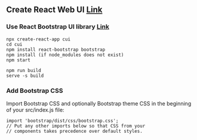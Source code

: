 ## Create React Web UI [Link](https://blog.logrocket.com/top-10-react-ui-libraries-kits/)

### Use React Bootstrap UI library [Link](https://react-bootstrap.github.io/docs/getting-started/introduction)

```
npx create-react-app cui
cd cui
npm install react-bootstrap bootstrap
npm install (if node_modules does not exist)
npm start

npm run build
serve -s build
```

### Add Bootstrap CSS

Import Bootstrap CSS and optionally Bootstrap theme CSS in the beginning of your src/index.js file:

```
import 'bootstrap/dist/css/bootstrap.css';
// Put any other imports below so that CSS from your
// components takes precedence over default styles.
```